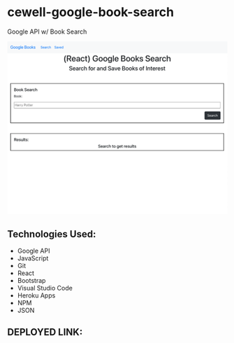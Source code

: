 # cewell-google-book-search
Google API w/ Book Search

![](https://raw.githubusercontent.com/CHANCEEWELL/cewell-google-book-search/master/Screen%20Shot%202021-03-08%20at%201.38.05%20AM.png)

## Technologies Used: 

- Google API
- JavaScript
- Git
- React
- Bootstrap
- Visual Studio Code
- Heroku Apps
- NPM
- JSON

## DEPLOYED LINK: 


